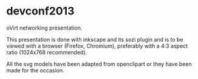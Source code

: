 devconf2013
===========

oVirt networking presentation.

This presentation is done with inkscape and its sozi plugin and is
to be viewed with a browser (Firefox, Chromium), preferably with a
4:3 aspect ratio (1024x768 recommended).

All the svg models have been adapted from openclipart or they have
been made for the occasion.
